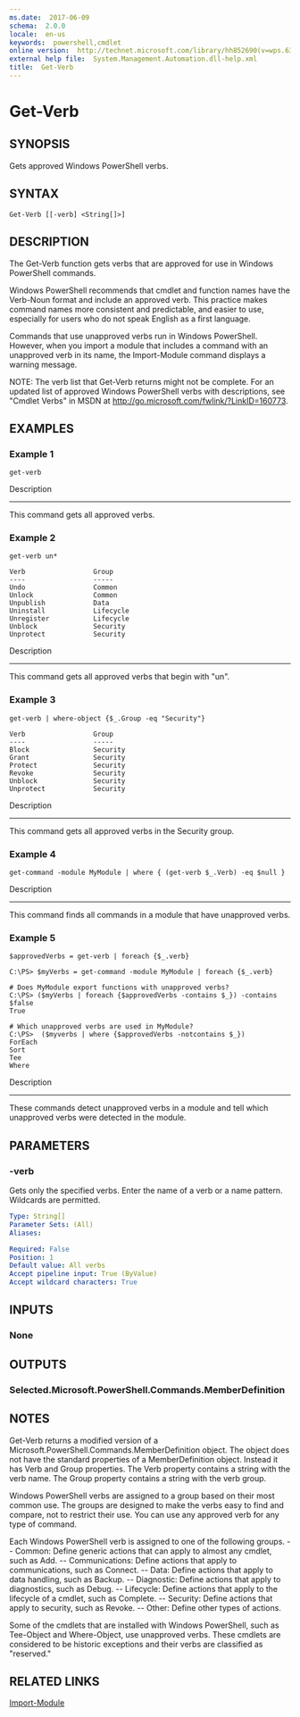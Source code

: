 ```yaml
---
ms.date:  2017-06-09
schema:  2.0.0
locale:  en-us
keywords:  powershell,cmdlet
online version:  http://technet.microsoft.com/library/hh852690(v=wps.630).aspx
external help file:  System.Management.Automation.dll-help.xml
title:  Get-Verb
---
```


# Get-Verb

## SYNOPSIS
Gets approved Windows PowerShell verbs.

## SYNTAX

```
Get-Verb [[-verb] <String[]>]
```

## DESCRIPTION
The Get-Verb function gets verbs that are approved for use in Windows PowerShell commands.
 

Windows PowerShell recommends that cmdlet and function names have the Verb-Noun format and include an approved verb.
This practice makes command names more consistent and predictable, and easier to use, especially for users who do not speak English as a first language.
 

Commands that use unapproved verbs run in Windows PowerShell.
However, when you import a module that includes a command with an unapproved verb in its name, the Import-Module command displays a warning message.

NOTE:   The verb list that Get-Verb returns might not be complete.
For an updated list of approved Windows PowerShell verbs with descriptions, see "Cmdlet Verbs" in MSDN at http://go.microsoft.com/fwlink/?LinkID=160773.

## EXAMPLES

### Example 1
```
get-verb
```

Description

-----------

This command gets all approved verbs.

### Example 2
```
get-verb un*

Verb                 Group
----                 -----
Undo                 Common
Unlock               Common
Unpublish            Data
Uninstall            Lifecycle
Unregister           Lifecycle
Unblock              Security
Unprotect            Security
```

Description

-----------

This command gets all approved verbs that begin with "un".

### Example 3
```
get-verb | where-object {$_.Group -eq "Security"}

Verb                 Group
----                 -----
Block                Security
Grant                Security
Protect              Security
Revoke               Security
Unblock              Security
Unprotect            Security
```

Description

-----------

This command gets all approved verbs in the Security group.

### Example 4
```
get-command -module MyModule | where { (get-verb $_.Verb) -eq $null }
```

Description

-----------

This command finds all commands in a module that have unapproved verbs.

### Example 5
```
$approvedVerbs = get-verb | foreach {$_.verb}

C:\PS> $myVerbs = get-command -module MyModule | foreach {$_.verb}

# Does MyModule export functions with unapproved verbs?
C:\PS> ($myVerbs | foreach {$approvedVerbs -contains $_}) -contains $false
True

# Which unapproved verbs are used in MyModule?
C:\PS>  ($myverbs | where {$approvedVerbs -notcontains $_})
ForEach
Sort
Tee
Where
```

Description

-----------

These commands detect unapproved verbs in a module and tell which unapproved verbs were detected in the module.

## PARAMETERS

### -verb
Gets only the specified verbs.
Enter the name of a verb or a name pattern.
Wildcards are permitted.

```yaml
Type: String[]
Parameter Sets: (All)
Aliases: 

Required: False
Position: 1
Default value: All verbs
Accept pipeline input: True (ByValue)
Accept wildcard characters: True
```

## INPUTS

### None

## OUTPUTS

### Selected.Microsoft.PowerShell.Commands.MemberDefinition

## NOTES
Get-Verb returns a modified version of a Microsoft.PowerShell.Commands.MemberDefinition object.
The object does not have the standard properties of a MemberDefinition object.
Instead it has Verb and Group properties.
The Verb property contains a string with the verb name.
The Group property contains a string with the verb group.

Windows PowerShell verbs are assigned to a group based on their most common use.
The groups are designed to make the verbs easy to find and compare, not to restrict their use.
You can use any approved verb for any type of command.

Each Windows PowerShell verb is assigned to one of the following groups. 
-- Common: Define generic actions that can apply to almost any cmdlet, such as Add.
-- Communications:  Define actions that apply to communications, such as Connect.
-- Data:  Define actions that apply to data handling, such as Backup.
-- Diagnostic: Define actions that apply to diagnostics, such as Debug.
-- Lifecycle: Define actions that apply to the lifecycle of a cmdlet, such as Complete.
-- Security: Define actions that apply to security, such as Revoke.
-- Other: Define other types of actions.

Some of the cmdlets that are installed with Windows PowerShell, such as Tee-Object and Where-Object, use unapproved verbs.
These cmdlets are considered to be historic exceptions and their verbs are classified as "reserved."

## RELATED LINKS

[Import-Module](../import-module.md)


